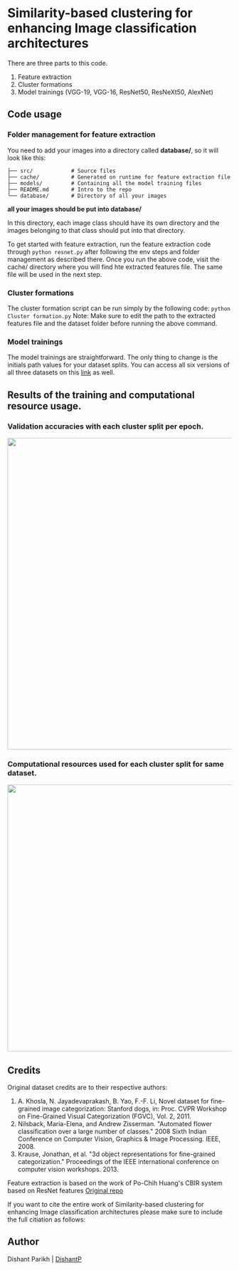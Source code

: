 # Similarity-based clustering for enhancing Image classification architectures

There are three parts to this code.
1. Feature extraction
2. Cluster formations
3. Model trainings (VGG-19, VGG-16, ResNet50, ResNeXt50, AlexNet)

## Code usage

### Folder management for feature extraction
You need to add your images into a directory called __database/__, so it will look like this:

    ├── src/            # Source files
    ├── cache/          # Generated on runtime for feature extraction file
    ├── models/         # Containing all the model training files
    ├── README.md       # Intro to the repo
    └── database/       # Directory of all your images

__all your images should be put into database/__

In this directory, each image class should have its own directory and the images belonging to that class should put into that directory.

To get started with feature extraction, run the feature extraction code through ```python resnet.py``` after following the env steps and folder management as described there. 
Once you run the above code, visit the cache/ directory where you will find hte extracted features file. The same file will be used in the next step.

### Cluster formations
The cluster formation script can be run simply by the following code:
```python Cluster formation.py```
Note: Make sure to edit the path to the extracted features file and the dataset folder before running the above command.

### Model trainings

The model trainings are straightforward. The only thing to change is the initials path values for your dataset splits. You can access all six versions of all three datasets on this [link](https://bit.ly/SBC-ICA-dataset-splits) as well. 

## Results of the training and computational resource usage.

### Validation accuracies with each cluster split per epoch.
<img src="/images/Val-sbcica-1.png" width="700">

### Computational resources used for each cluster split for same dataset.
<img src="/images/resources-sbcica-1.png" width="600">

## Credits

Original dataset credits are to their respective authors:
1. A. Khosla, N. Jayadevaprakash, B. Yao, F.-F. Li, Novel dataset for fine-grained image categorization: Stanford dogs, in: Proc. CVPR Workshop
on Fine-Grained Visual Categorization (FGVC), Vol. 2, 2011.
2. Nilsback, Maria-Elena, and Andrew Zisserman. "Automated flower classification over a large number of classes." 2008 Sixth Indian Conference on Computer Vision, Graphics & Image Processing. IEEE, 2008.
3. Krause, Jonathan, et al. "3d object representations for fine-grained categorization." Proceedings of the IEEE international conference on computer vision workshops. 2013.

Feature extraction is based on the work of Po-Chih Huang's CBIR system based on ResNet features [Original repo](https://github.com/pochih/CBIR)

If you want to cite the entire work of Similarity-based clustering for enhancing Image classification architectures please make sure to include the full citiation as follows:

## Author
Dishant Parikh | [DishantP](https://github.com/Dishant-P)
